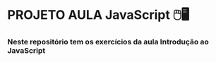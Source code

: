 # PROJETO AULA JavaScript​ :computer_mouse::desktop_computer:
### Neste repositório tem os exercícios da aula Introdução ao JavaScript

